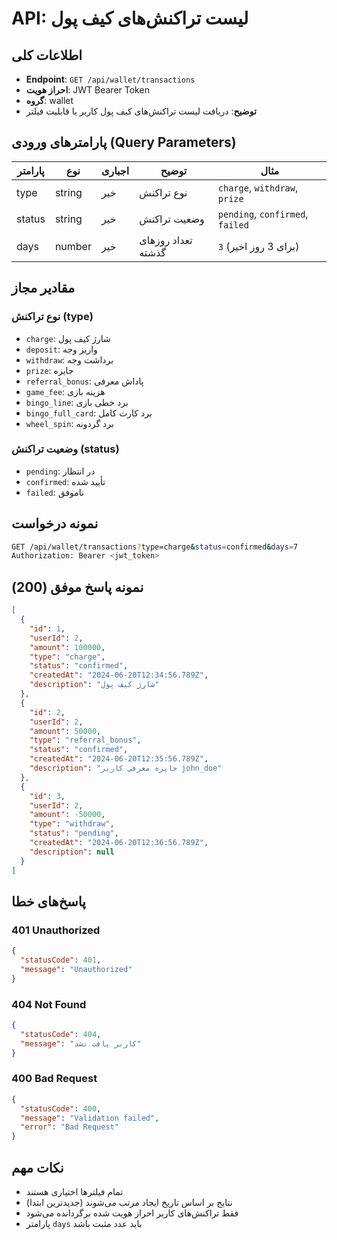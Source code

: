 # API: لیست تراکنش‌های کیف پول

## اطلاعات کلی
- **Endpoint**: `GET /api/wallet/transactions`
- **احراز هویت**: JWT Bearer Token
- **گروه**: wallet
- **توضیح**: دریافت لیست تراکنش‌های کیف پول کاربر با قابلیت فیلتر

## پارامترهای ورودی (Query Parameters)

| پارامتر | نوع | اجباری | توضیح | مثال |
|---------|-----|--------|--------|------|
| type | string | خیر | نوع تراکنش | `charge`, `withdraw`, `prize` |
| status | string | خیر | وضعیت تراکنش | `pending`, `confirmed`, `failed` |
| days | number | خیر | تعداد روزهای گذشته | `3` (برای 3 روز اخیر) |

## مقادیر مجاز

### نوع تراکنش (type)
- `charge`: شارژ کیف پول
- `deposit`: واریز وجه
- `withdraw`: برداشت وجه
- `prize`: جایزه
- `referral_bonus`: پاداش معرفی
- `game_fee`: هزینه بازی
- `bingo_line`: برد خطی بازی
- `bingo_full_card`: برد کارت کامل
- `wheel_spin`: برد گردونه

### وضعیت تراکنش (status)
- `pending`: در انتظار
- `confirmed`: تأیید شده
- `failed`: ناموفق

## نمونه درخواست

```bash
GET /api/wallet/transactions?type=charge&status=confirmed&days=7
Authorization: Bearer <jwt_token>
```

## نمونه پاسخ موفق (200)

```json
[
  {
    "id": 1,
    "userId": 2,
    "amount": 100000,
    "type": "charge",
    "status": "confirmed",
    "createdAt": "2024-06-20T12:34:56.789Z",
    "description": "شارژ کیف پول"
  },
  {
    "id": 2,
    "userId": 2,
    "amount": 50000,
    "type": "referral_bonus",
    "status": "confirmed",
    "createdAt": "2024-06-20T12:35:56.789Z",
    "description": "جایزه معرفی کاربر john_doe"
  },
  {
    "id": 3,
    "userId": 2,
    "amount": -50000,
    "type": "withdraw",
    "status": "pending",
    "createdAt": "2024-06-20T12:36:56.789Z",
    "description": null
  }
]
```

## پاسخ‌های خطا

### 401 Unauthorized
```json
{
  "statusCode": 401,
  "message": "Unauthorized"
}
```

### 404 Not Found
```json
{
  "statusCode": 404,
  "message": "کاربر یافت نشد"
}
```

### 400 Bad Request
```json
{
  "statusCode": 400,
  "message": "Validation failed",
  "error": "Bad Request"
}
```

## نکات مهم
- تمام فیلترها اختیاری هستند
- نتایج بر اساس تاریخ ایجاد مرتب می‌شوند (جدیدترین ابتدا)
- فقط تراکنش‌های کاربر احراز هویت شده برگردانده می‌شود
- پارامتر `days` باید عدد مثبت باشد
